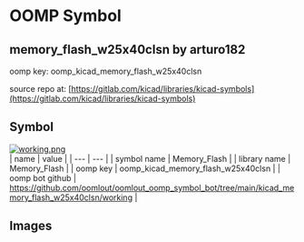 # OOMP Symbol  
## memory_flash_w25x40clsn  by arturo182  
  
oomp key: oomp_kicad_memory_flash_w25x40clsn  
  
source repo at: [https://gitlab.com/kicad/libraries/kicad-symbols](https://gitlab.com/kicad/libraries/kicad-symbols)  
## Symbol  
  
[![working.png](working_600.png)](working.png)  
| name | value | 
| --- | --- | 
| symbol name | Memory_Flash | 
| library name | Memory_Flash | 
| oomp key | oomp_kicad_memory_flash_w25x40clsn | 
| oomp bot github | https://github.com/oomlout/oomlout_oomp_symbol_bot/tree/main/kicad_memory_flash_w25x40clsn/working | 
## Images  
